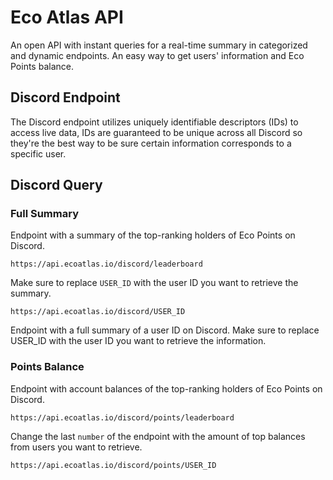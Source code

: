 # Eco Atlas API

An open API with instant queries for a real-time summary in categorized and dynamic endpoints. An easy way to get users' information and Eco Points balance.


## Discord Endpoint

The Discord endpoint utilizes uniquely identifiable descriptors (IDs) to access live data, IDs are guaranteed to be unique across all Discord so they're the best way to be sure certain information corresponds to a specific user.


## Discord Query

### **Full Summary**

Endpoint with a summary of the top-ranking holders of Eco Points on Discord.

```https://api.ecoatlas.io/discord/leaderboard```

Make sure to replace `USER_ID` with the user ID you want to retrieve the summary.

```https://api.ecoatlas.io/discord/USER_ID```

Endpoint with a full summary of a user ID on Discord. Make sure to replace USER_ID with the user ID you want to retrieve the information.


### **Points Balance**

Endpoint with account balances of the top-ranking holders of Eco Points on Discord.

```https://api.ecoatlas.io/discord/points/leaderboard```

Change the last `number` of the endpoint with the amount of top balances from users you want to retrieve.

```https://api.ecoatlas.io/discord/points/USER_ID```
